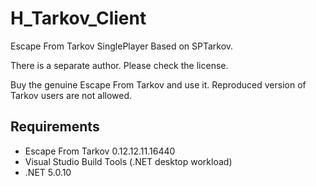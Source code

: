 # H_Tarkov_Client
Escape From Tarkov SinglePlayer Based on SPTarkov.

There is a separate author. Please check the license.

Buy the genuine Escape From Tarkov and use it. Reproduced version of Tarkov users are not allowed.

## Requirements

- Escape From Tarkov 0.12.12.11.16440
- Visual Studio Build Tools (.NET desktop workload)
- .NET 5.0.10
